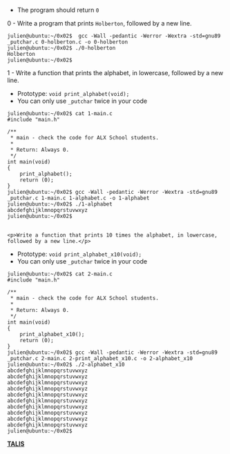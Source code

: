 <div class="panel-body">
<ul>
<li>The program should return <code>0</code></li>
</ul>

<p>0 - Write a program that prints <code>Holberton</code>, followed by a new line.</p><pre><code>julien@ubuntu:~/0x02$  gcc -Wall -pedantic -Werror -Wextra -std=gnu89 _putchar.c 0-holberton.c -o 0-holberton
julien@ubuntu:~/0x02$ ./0-holberton 
Holberton
julien@ubuntu:~/0x02$ 
</code></pre>

 <p>1 - Write a function that prints the alphabet, in lowercase, followed by a new line.</p>

<ul>
<li>Prototype: <code>void print_alphabet(void);</code></li>
<li>You can only use <code>_putchar</code> twice in your code</li>
</ul>

<pre><code>julien@ubuntu:~/0x02$ cat 1-main.c
#include "main.h"

/**
 * main - check the code for ALX School students.
 *
 * Return: Always 0.
 */
int main(void)
{
    print_alphabet();
    return (0);
}
julien@ubuntu:~/0x02$ gcc -Wall -pedantic -Werror -Wextra -std=gnu89 _putchar.c 1-main.c 1-alphabet.c -o 1-alphabet
julien@ubuntu:~/0x02$ ./1-alphabet 
abcdefghijklmnopqrstuvwxyz
julien@ubuntu:~/0x02$
</code>
</pre>

    <p>Write a function that prints 10 times the alphabet, in lowercase, followed by a new line.</p>

<ul>
<li>Prototype: <code>void print_alphabet_x10(void);</code></li>
<li>You can only use <code>_putchar</code> twice in your code</li>
</ul>

<pre><code>julien@ubuntu:~/0x02$ cat 2-main.c
#include "main.h"

/**
 * main - check the code for ALX School students.
 *
 * Return: Always 0.
 */
int main(void)
{
    print_alphabet_x10();
    return (0);
}
julien@ubuntu:~/0x02$ gcc -Wall -pedantic -Werror -Wextra -std=gnu89 _putchar.c 2-main.c 2-print_alphabet_x10.c -o 2-alphabet_x10
julien@ubuntu:~/0x02$ ./2-alphabet_x10 
abcdefghijklmnopqrstuvwxyz
abcdefghijklmnopqrstuvwxyz
abcdefghijklmnopqrstuvwxyz
abcdefghijklmnopqrstuvwxyz
abcdefghijklmnopqrstuvwxyz
abcdefghijklmnopqrstuvwxyz
abcdefghijklmnopqrstuvwxyz
abcdefghijklmnopqrstuvwxyz
abcdefghijklmnopqrstuvwxyz
abcdefghijklmnopqrstuvwxyz
julien@ubuntu:~/0x02$ 
</code></pre>


**[TALIS](https://github.com/TALIS-PRO)**
